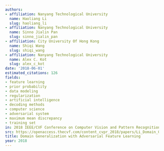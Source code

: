 ```yaml
---
authors:
- affiliation: Nanyang Technological University
  name: Haoliang Li
  slug: haoliang_li
- affiliation: Nanyang Technological University
  name: Sinno Jialin Pan
  slug: sinno_jialin_pan
- affiliation: City University Of Hong Kong
  name: Shiqi Wang
  slug: shiqi_wang
- affiliation: Nanyang Technological University
  name: Alex C. Kot
  slug: alex_c_kot
date: '2018-06-01'
estimated_citations: 126
fields:
- feature learning
- prior probability
- data modeling
- regularization
- artificial intelligence
- decoding methods
- computer science
- adversarial system
- maximum mean discrepancy
- training set
in: 2018 IEEE/CVF Conference on Computer Vision and Pattern Recognition
src: https://openaccess.thecvf.com/content_cvpr_2018/papers/Li_Domain_Generalization_With_CVPR_2018_paper.pdf
title: Domain Generalization with Adversarial Feature Learning
year: 2018
---
```

